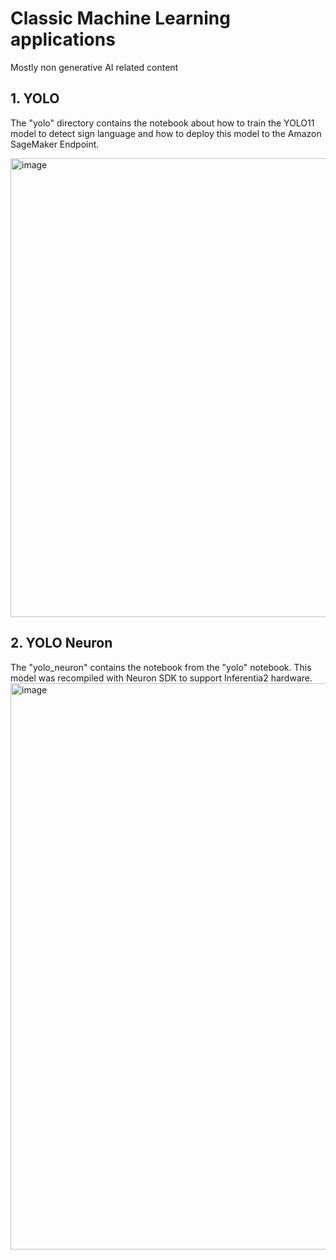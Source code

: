 # Classic Machine Learning applications
Mostly non generative AI related content

## 1. YOLO
The "yolo" directory contains the notebook about how to train the YOLO11 model to detect sign language and how to deploy this model to the Amazon SageMaker Endpoint.

<img width="734" alt="image" src="https://github.com/user-attachments/assets/937d8e2c-632a-4eb0-ae7a-8e40dea7f037">

## 2. YOLO Neuron
The "yolo_neuron" contains the notebook from the "yolo" notebook. This model was recompiled with Neuron SDK to support Inferentia2 hardware.
<img width="906" alt="image" src="https://github.com/user-attachments/assets/3d6b29ad-935f-4ad0-bd12-ed750aad00a4">

